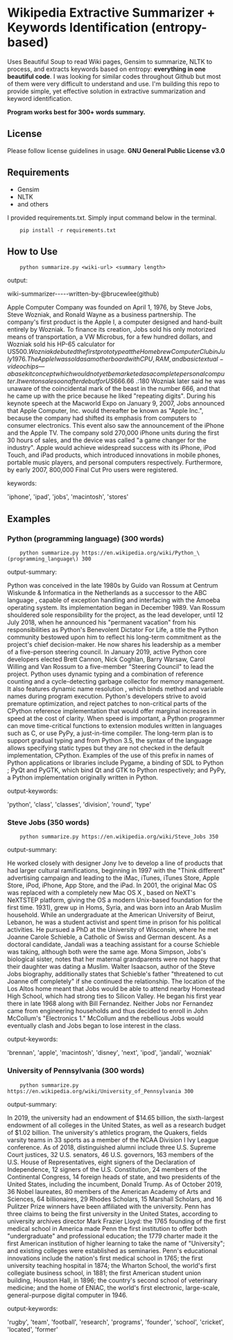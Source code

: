 # Wikipedia Extractive Summarizer + Keywords Identification (entropy-based)
Uses Beautiful Soup to read Wiki pages, Gensim to summarize, NLTK to process, and extracts keywords based on entropy: **everything in one beautiful code**. I was looking for similar codes throughout Github but most of them were very difficult to understand and use. I'm building this repo to provide simple, yet effective solution in extractive summarization and keyword identification.

**Program works best for 300+ words summary.**

## License
Please follow license guidelines in usage. **GNU General Public License v3.0**

## Requirements
- Gensim
- NLTK
- and others 
  
I provided requirements.txt. Simply input command below in the terminal.
```
    pip install -r requirements.txt
```

## How to Use
``` 
    python summarize.py <wiki-url> <summary length>
```
output:

wiki-summarizer-----written-by-@brucewlee(github)

Apple Computer Company was founded on April 1, 1976, by Steve Jobs, Steve Wozniak, and Ronald Wayne as a business partnership. The company's first product is the Apple I, a computer designed and hand-built entirely by Wozniak. To finance its creation, Jobs sold his only motorized means of transportation, a VW Microbus, for a few hundred dollars, and Wozniak sold his HP-65 calculator for US$500 . Wozniak debuted the first prototype at the Homebrew Computer Club in July 1976. The Apple I was sold as a motherboard with CPU, RAM, and basic textual-video chips—a base kit concept which would not yet be marketed as a complete personal computer. It went on sale soon after debut for US$666.66 .:180 Wozniak later said he was unaware of the coincidental mark of the beast in the number 666, and that he came up with the price because he liked "repeating digits". During his keynote speech at the Macworld Expo on January 9, 2007, Jobs announced that Apple Computer, Inc. would thereafter be known as "Apple Inc.", because the company had shifted its emphasis from computers to consumer electronics. This event also saw the announcement of the iPhone and the Apple TV. The company sold 270,000 iPhone units during the first 30 hours of sales, and the device was called "a game changer for the industry". Apple would achieve widespread success with its iPhone, iPod Touch, and iPad products, which introduced innovations in mobile phones, portable music players, and personal computers respectively. Furthermore, by early 2007, 800,000 Final Cut Pro users were registered.

keywords:

'iphone', 'ipad', 'jobs', 'macintosh', 'stores'


## Examples
### Python (programming language) (300 words)
```
    python summarize.py https://en.wikipedia.org/wiki/Python_\(programming_language\) 300
```
output-summary:

Python was conceived in the late 1980s by Guido van Rossum at Centrum Wiskunde & Informatica  in the Netherlands as a successor to the ABC language , capable of exception handling and interfacing with the Amoeba operating system. Its implementation began in December 1989. Van Rossum shouldered sole responsibility for the project, as the lead developer, until 12 July 2018, when he announced his "permanent vacation" from his responsibilities as Python's Benevolent Dictator For Life, a title the Python community bestowed upon him to reflect his long-term commitment as the project's chief decision-maker. He now shares his leadership as a member of a five-person steering council. In January 2019, active Python core developers elected Brett Cannon, Nick Coghlan, Barry Warsaw, Carol Willing and Van Rossum to a five-member "Steering Council" to lead the project. Python uses dynamic typing and a combination of reference counting and a cycle-detecting garbage collector for memory management. It also features dynamic name resolution , which binds method and variable names during program execution. Python's developers strive to avoid premature optimization, and reject patches to non-critical parts of the CPython reference implementation that would offer marginal increases in speed at the cost of clarity. When speed is important, a Python programmer can move time-critical functions to extension modules written in languages such as C, or use PyPy, a just-in-time compiler. The long-term plan is to support gradual typing and from Python 3.5, the syntax of the language allows specifying static types but they are not checked in the default implementation, CPython. Examples of the use of this prefix in names of Python applications or libraries include Pygame, a binding of SDL to Python ; PyQt and PyGTK, which bind Qt and GTK to Python respectively; and PyPy, a Python implementation originally written in Python.

output-keywords:

'python', 'class', 'classes', 'division', 'round', 'type'


### Steve Jobs (350 words)
```
    python summarize.py https://en.wikipedia.org/wiki/Steve_Jobs 350
```
output-summary:

He worked closely with designer Jony Ive to develop a line of products that had larger cultural ramifications, beginning in 1997 with the "Think different" advertising campaign and leading to the iMac, iTunes, iTunes Store, Apple Store, iPod, iPhone, App Store, and the iPad. In 2001, the original Mac OS was replaced with a completely new Mac OS X , based on NeXT's NeXTSTEP platform, giving the OS a modern Unix-based foundation for the first time. 1931), grew up in Homs, Syria, and was born into an Arab Muslim household. While an undergraduate at the American University of Beirut, Lebanon, he was a student activist and spent time in prison for his political activities. He pursued a PhD at the University of Wisconsin, where he met Joanne Carole Schieble, a Catholic of Swiss and German descent. As a doctoral candidate, Jandali was a teaching assistant for a course Schieble was taking, although both were the same age. Mona Simpson, Jobs's biological sister, notes that her maternal grandparents were not happy that their daughter was dating a Muslim. Walter Isaacson, author of the Steve Jobs biography, additionally states that Schieble's father "threatened to cut Joanne off completely" if she continued the relationship. The location of the Los Altos home meant that Jobs would be able to attend nearby Homestead High School, which had strong ties to Silicon Valley. He began his first year there in late 1968 along with Bill Fernandez.  Neither Jobs nor Fernandez  came from engineering households and thus decided to enroll in John McCollum's "Electronics 1." McCollum and the rebellious Jobs  would eventually clash and Jobs began to lose interest in the class.

output-keywords:

'brennan', 'apple', 'macintosh', 'disney', 'next', 'ipod', 'jandali', 'wozniak'


### University of Pennsylvania (300 words)
```
    python summarize.py https://en.wikipedia.org/wiki/University_of_Pennsylvania 300
```
output-summary:

In 2019, the university had an endowment of $14.65 billion, the sixth-largest endowment of all colleges in the United States, as well as a research budget of $1.02 billion. The university's athletics program, the Quakers, fields varsity teams in 33 sports as a member of the NCAA Division I Ivy League conference.
As of 2018, distinguished alumni include three U.S. Supreme Court justices, 32 U.S. senators, 46 U.S. governors, 163 members of the U.S. House of Representatives, eight signers of the Declaration of Independence, 12 signers of the U.S. Constitution, 24 members of the Continental Congress, 14 foreign heads of state, and two presidents of the United States, including the incumbent, Donald Trump. As of October 2019, 36 Nobel laureates, 80 members of the American Academy of Arts and Sciences, 64 billionaires, 29 Rhodes Scholars, 15 Marshall Scholars, and 16 Pulitzer Prize winners have been affiliated with the university. Penn has three claims to being the first university in the United States, according to university archives director Mark Frazier Lloyd: the 1765 founding of the first medical school in America made Penn the first institution to offer both "undergraduate" and professional education; the 1779 charter made it the first American institution of higher learning to take the name of "University"; and existing colleges were established as seminaries. Penn's educational innovations include the nation's first medical school in 1765; the first university teaching hospital in 1874; the Wharton School, the world's first collegiate business school, in 1881; the first American student union building, Houston Hall, in 1896; the country's second school of veterinary medicine; and the home of ENIAC, the world's first electronic, large-scale, general-purpose digital computer in 1946.

output-keywords:

'rugby', 'team', 'football', 'research', 'programs', 'founder', 'school', 'cricket', 'located', 'former'